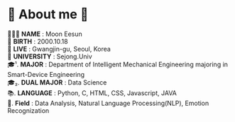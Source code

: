 # 👑 About me 👑
🙋🏻‍♀️ **NAME** : Moon Eesun<br>
🎂 **BIRTH** : 2000.10.18<br>
🏡 **LIVE** : Gwangjin-gu, Seoul, Korea<br>
🏫 **UNIVERSITY** : Sejong.Univ<br>
🎓¹. **MAJOR** : Department of Intelligent Mechanical Engineering majoring in Smart-Device Engineering<br>
🎓₂. **DUAL MAJOR** : Data Science<br>
📚. **LANGUAGE** : Python, C, HTML, CSS, Javascript, JAVA<br>
💬. **Field** : Data Analysis, Natural Language Processing(NLP), Emotion Recognization<br>


<!---
MoonEeSun/MoonEeSun is a ✨ special ✨ repository because its `README.md` (this file) appears on your GitHub profile.
You can click the Preview link to take a look at your changes.
--->
